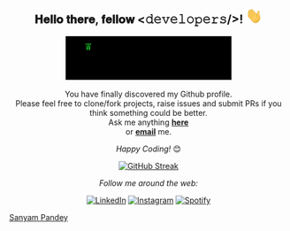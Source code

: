 

<div align="center">
<h2> 𝐇𝐞𝐥𝐥𝐨 𝐭𝐡𝐞𝐫𝐞, 𝐟𝐞𝐥𝐥𝐨𝐰 <𝚍𝚎𝚟𝚎𝚕𝚘𝚙𝚎𝚛𝚜/>! <img src="https://github.com/S4ny4m/S4ny4m/blob/main/gifs/Hi.gif" width="30"></h2>
</div>

<div align="center" width="50">

<img src="https://github.com/S4ny4m/S4ny4m/blob/main/gifs/ezgif.com-gif-maker(1).gif" width="300"/>

</div>

<div align="center">

You have finally discovered my Github profile. <br>
Please feel free to clone/fork projects, raise issues and submit PRs if you think something could be better. <br>
Ask me anything <a href="https://github.com/S4ny4m/S4ny4m/tree/main/Issues/new"><b>here</b></a><br>
or <a href="mailto:off.sanyam@gmail.com"><b>email</b></a> me.

<i>Happy Coding!</i> 😊

</div>

<div align="center">

  [![GitHub Streak](http://github-readme-streak-stats.herokuapp.com?user=S4ny4m&theme=github-dark-blue&date_format=j%20M%5B%20Y%5D)](https://git.io/streak-stats)
 
<i>Follow me around the web:</i><br>

<a href="https://www.linkedin.com/in/pandeysanyam/" target="_blank"><img src="https://img.shields.io/badge/LinkedIn-%230077B5.svg?&style=flat-square&logo=linkedin&logoColor=white" alt="LinkedIn"></a>
<a href="https://www.instagram.com/sanyam_pandey" target="_blank"><img src="https://img.shields.io/badge/Instagram-%23E4405F.svg?&style=flat-square&logo=instagram&logoColor=white" alt="Instagram"></a>
<a href="https://open.spotify.com/user/31cqq4jkqzclixzbeyfg5fwbq7em?si=rkDHG1OWSq24G_fAs2u8Vw&utm_source=copy-link" target="_blank"><img src="https://img.shields.io/badge/Spotify-%231ED760.svg?&style=flat-square&logo=spotify&logoColor=white" alt="Spotify"></a>
</div>

<script src="https://platform.linkedin.com/badges/js/profile.js" async defer type="text/javascript"></script>

<div class="badge-base LI-profile-badge" data-locale="en_US" data-size="medium" data-theme="dark" data-type="VERTICAL" data-vanity="pandeysanyam" data-version="v1"><a class="badge-base__link LI-simple-link" href="https://in.linkedin.com/in/pandeysanyam?trk=profile-badge">Sanyam Pandey</a></div>
              
